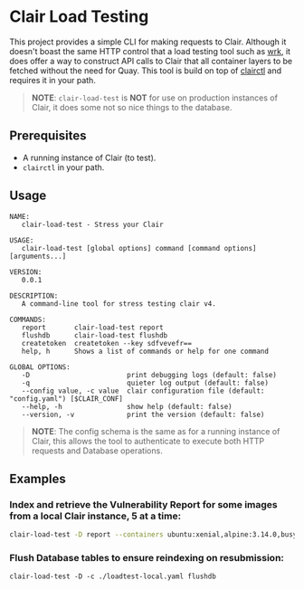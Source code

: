# Clair Load Testing

This project provides a simple CLI for making requests to Clair. Although it doesn't boast the same HTTP control that a load testing tool such as [wrk](https://github.com/wg/wrk), it does offer a way to construct API calls to Clair that all container layers to be fetched without the need for Quay. This tool is build on top of [clairctl](https://github.com/quay/clair/blob/cbdc9caab450489377ab1d6bb19429d54df639cc/Documentation/reference/clairctl.md) and requires it in your path.

> **NOTE**: `clair-load-test` is **NOT** for use on production instances of Clair, it does some not so nice things to the database.

## Prerequisites

* A running instance of Clair (to test).
* `clairctl` in your path.

## Usage
```
NAME:
   clair-load-test - Stress your Clair

USAGE:
   clair-load-test [global options] command [command options] [arguments...]

VERSION:
   0.0.1

DESCRIPTION:
   A command-line tool for stress testing clair v4.

COMMANDS:
   report       clair-load-test report
   flushdb      clair-load-test flushdb
   createtoken  createtoken --key sdfvevefr==
   help, h      Shows a list of commands or help for one command

GLOBAL OPTIONS:
   -D                        print debugging logs (default: false)
   -q                        quieter log output (default: false)
   --config value, -c value  clair configuration file (default: "config.yaml") [$CLAIR_CONF]
   --help, -h                show help (default: false)
   --version, -v             print the version (default: false)

```

> **NOTE**: The config schema is the same as for a running instance of Clair, this allows the tool to authenticate to execute both HTTP requests and Database operations.

## Examples

### Index and retrieve the Vulnerability Report for some images from a local Clair instance, 5 at a time:
```sh
clair-load-test -D report --containers ubuntu:xenial,alpine:3.14.0,busybox:uclibc,postgres:9.6.22,redis:buster,python:slim,node:latest,mysql:8.0.25,mongo:5.0.0-rc3,nginx:mainline --concurrency=5 --host="http://localhost:6060"
```

### Flush Database tables to ensure reindexing on resubmission:
```
clair-load-test -D -c ./loadtest-local.yaml flushdb
```
